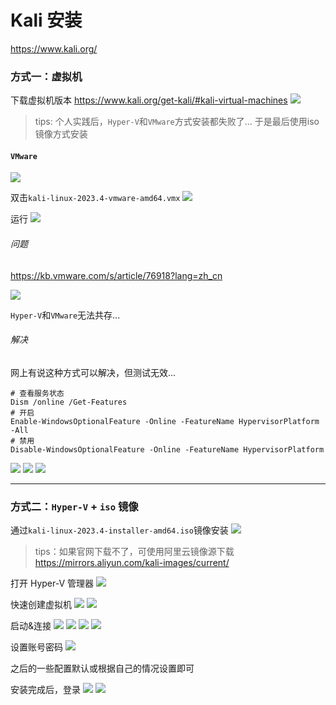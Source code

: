 # Kali 安装

https://www.kali.org/

### 方式一：虚拟机

下载虚拟机版本 https://www.kali.org/get-kali/#kali-virtual-machines
![](./images/01-Kali-1706757290616.png)

> tips: 个人实践后，`Hyper-V`和`VMware`方式安装都失败了... 于是最后使用iso镜像方式安装

#### `VMware`

![](./images/01-Kali-1706758669481.png)

双击`kali-linux-2023.4-vmware-amd64.vmx`
![](./images/01-Kali-1706768480500.png)

运行
![](./images/01-Kali-1706768533046.png)

###### 问题

https://kb.vmware.com/s/article/76918?lang=zh_cn

![](./images/01-Kali-1706768774041.png)

`Hyper-V`和`VMware`无法共存...

###### 解决

网上有说这种方式可以解决，但测试无效...

```shell
# 查看服务状态
Dism /online /Get-Features
# 开启
Enable-WindowsOptionalFeature -Online -FeatureName HypervisorPlatform -All
# 禁用
Disable-WindowsOptionalFeature -Online -FeatureName HypervisorPlatform
```

![](./images/01-Kali-1706770182564.png)
![](./images/01-Kali-1706770232127.png)
![](./images/01-Kali-1706770265077.png)

---

### 方式二：`Hyper-V` + `iso` 镜像

通过`kali-linux-2023.4-installer-amd64.iso`镜像安装
![](./images/01-Kali-1706772376644.png)

> tips：如果官网下载不了，可使用阿里云镜像源下载 https://mirrors.aliyun.com/kali-images/current/

打开 Hyper-V 管理器
![](./images/01-Kali-1706758759008.png)

快速创建虚拟机
![](./images/01-Kali-1706771968590.png)
![](./images/01-Kali-1706772075968.png)

启动&连接
![](./images/01-Kali-1706772235100.png)
![](./images/01-Kali-1706772272002.png)
![](./images/01-Kali-1706772287899.png)
![](./images/01-Kali-1706772421468.png)

设置账号密码
![](./images/01-Kali-1706772745692.png)

之后的一些配置默认或根据自己的情况设置即可

安装完成后，登录
![](./images/01-Kali-1706773961855.png)
![](./images/01-Kali-1706774003565.png)

